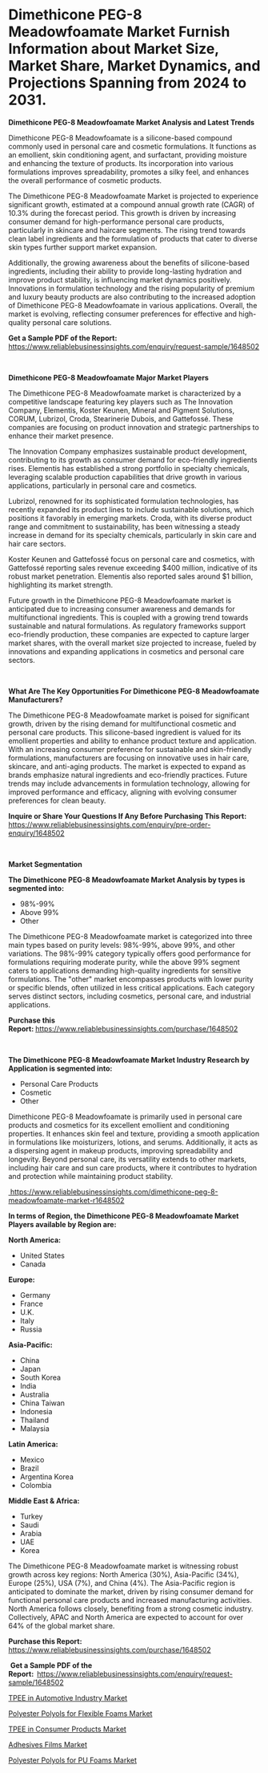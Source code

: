<p><h1>Dimethicone PEG-8 Meadowfoamate Market Furnish Information about Market Size, Market Share, Market Dynamics, and Projections Spanning from 2024 to 2031.</h1></p><p><strong>Dimethicone PEG-8 Meadowfoamate Market Analysis and Latest Trends</strong></p>
<p><p>Dimethicone PEG-8 Meadowfoamate is a silicone-based compound commonly used in personal care and cosmetic formulations. It functions as an emollient, skin conditioning agent, and surfactant, providing moisture and enhancing the texture of products. Its incorporation into various formulations improves spreadability, promotes a silky feel, and enhances the overall performance of cosmetic products.</p><p>The Dimethicone PEG-8 Meadowfoamate Market is projected to experience significant growth, estimated at a compound annual growth rate (CAGR) of 10.3% during the forecast period. This growth is driven by increasing consumer demand for high-performance personal care products, particularly in skincare and haircare segments. The rising trend towards clean label ingredients and the formulation of products that cater to diverse skin types further support market expansion. </p><p>Additionally, the growing awareness about the benefits of silicone-based ingredients, including their ability to provide long-lasting hydration and improve product stability, is influencing market dynamics positively. Innovations in formulation technology and the rising popularity of premium and luxury beauty products are also contributing to the increased adoption of Dimethicone PEG-8 Meadowfoamate in various applications. Overall, the market is evolving, reflecting consumer preferences for effective and high-quality personal care solutions.</p></p>
<p><strong>Get a Sample PDF of the Report:&nbsp;</strong> <a href="https://www.reliablebusinessinsights.com/enquiry/request-sample/1648502?utm_campaign=1471&utm_medium=2&utm_source=Github&utm_content=ia&utm_term=15102024&utm_id=dimethicone-peg-8-meadowfoamate">https://www.reliablebusinessinsights.com/enquiry/request-sample/1648502</a></p>
<p>&nbsp;</p>
<p><strong>Dimethicone PEG-8 Meadowfoamate Major Market Players</strong></p>
<p><p>The Dimethicone PEG-8 Meadowfoamate market is characterized by a competitive landscape featuring key players such as The Innovation Company, Elementis, Koster Keunen, Mineral and Pigment Solutions, CORUM, Lubrizol, Croda, Stearinerie Dubois, and Gattefossé. These companies are focusing on product innovation and strategic partnerships to enhance their market presence.</p><p>The Innovation Company emphasizes sustainable product development, contributing to its growth as consumer demand for eco-friendly ingredients rises. Elementis has established a strong portfolio in specialty chemicals, leveraging scalable production capabilities that drive growth in various applications, particularly in personal care and cosmetics.</p><p>Lubrizol, renowned for its sophisticated formulation technologies, has recently expanded its product lines to include sustainable solutions, which positions it favorably in emerging markets. Croda, with its diverse product range and commitment to sustainability, has been witnessing a steady increase in demand for its specialty chemicals, particularly in skin care and hair care sectors.</p><p>Koster Keunen and Gattefossé focus on personal care and cosmetics, with Gattefossé reporting sales revenue exceeding $400 million, indicative of its robust market penetration. Elementis also reported sales around $1 billion, highlighting its market strength. </p><p>Future growth in the Dimethicone PEG-8 Meadowfoamate market is anticipated due to increasing consumer awareness and demands for multifunctional ingredients. This is coupled with a growing trend towards sustainable and natural formulations. As regulatory frameworks support eco-friendly production, these companies are expected to capture larger market shares, with the overall market size projected to increase, fueled by innovations and expanding applications in cosmetics and personal care sectors.</p></p>
<p>&nbsp;</p>
<p><strong>What Are The Key Opportunities For Dimethicone PEG-8 Meadowfoamate Manufacturers?</strong></p>
<p><p>The Dimethicone PEG-8 Meadowfoamate market is poised for significant growth, driven by the rising demand for multifunctional cosmetic and personal care products. This silicone-based ingredient is valued for its emollient properties and ability to enhance product texture and application. With an increasing consumer preference for sustainable and skin-friendly formulations, manufacturers are focusing on innovative uses in hair care, skincare, and anti-aging products. The market is expected to expand as brands emphasize natural ingredients and eco-friendly practices. Future trends may include advancements in formulation technology, allowing for improved performance and efficacy, aligning with evolving consumer preferences for clean beauty.</p></p>
<p><strong>Inquire or Share Your Questions If Any Before Purchasing This Report:</strong> <a href="https://www.reliablebusinessinsights.com/enquiry/pre-order-enquiry/1648502?utm_campaign=1471&utm_medium=2&utm_source=Github&utm_content=ia&utm_term=15102024&utm_id=dimethicone-peg-8-meadowfoamate">https://www.reliablebusinessinsights.com/enquiry/pre-order-enquiry/1648502</a></p>
<p>&nbsp;</p>
<p><strong>Market Segmentation</strong></p>
<p><strong>The Dimethicone PEG-8 Meadowfoamate Market Analysis by types is segmented into:</strong></p>
<p><ul><li>98%-99%</li><li>Above 99%</li><li>Other</li></ul></p>
<p><p>The Dimethicone PEG-8 Meadowfoamate market is categorized into three main types based on purity levels: 98%-99%, above 99%, and other variations. The 98%-99% category typically offers good performance for formulations requiring moderate purity, while the above 99% segment caters to applications demanding high-quality ingredients for sensitive formulations. The "other" market encompasses products with lower purity or specific blends, often utilized in less critical applications. Each category serves distinct sectors, including cosmetics, personal care, and industrial applications.</p></p>
<p><strong>Purchase this Report:&nbsp;</strong><a href="https://www.reliablebusinessinsights.com/purchase/1648502?utm_campaign=1471&utm_medium=2&utm_source=Github&utm_content=ia&utm_term=15102024&utm_id=dimethicone-peg-8-meadowfoamate">https://www.reliablebusinessinsights.com/purchase/1648502</a></p>
<p>&nbsp;</p>
<p><strong>The Dimethicone PEG-8 Meadowfoamate Market Industry Research by Application is segmented into:</strong></p>
<p><ul><li>Personal Care Products</li><li>Cosmetic</li><li>Other</li></ul></p>
<p><p>Dimethicone PEG-8 Meadowfoamate is primarily used in personal care products and cosmetics for its excellent emollient and conditioning properties. It enhances skin feel and texture, providing a smooth application in formulations like moisturizers, lotions, and serums. Additionally, it acts as a dispersing agent in makeup products, improving spreadability and longevity. Beyond personal care, its versatility extends to other markets, including hair care and sun care products, where it contributes to hydration and protection while maintaining product stability.</p></p>
<p><a href="https://www.reliablebusinessinsights.com/dimethicone-peg-8-meadowfoamate-market-r1648502?utm_campaign=1471&utm_medium=2&utm_source=Github&utm_content=ia&utm_term=15102024&utm_id=dimethicone-peg-8-meadowfoamate">&nbsp;https://www.reliablebusinessinsights.com/dimethicone-peg-8-meadowfoamate-market-r1648502</a></p>
<p><strong>In terms of Region, the Dimethicone PEG-8 Meadowfoamate Market Players available by Region are:</strong></p>
<p>
    <p> <strong> North America: </strong>
        <ul>
            <li>United States</li>
            <li>Canada</li>
        </ul>
        </p> 
    <p> <strong> Europe: </strong>
        <ul>
            <li>Germany</li>
            <li>France</li>
            <li>U.K.</li>
            <li>Italy</li>
            <li>Russia</li>
        </ul>
        </p> 
    <p> <strong> Asia-Pacific: </strong>
        <ul>
            <li>China</li>
            <li>Japan</li>
            <li>South Korea</li>
            <li>India</li>
            <li>Australia</li>
            <li>China Taiwan</li>
            <li>Indonesia</li>
            <li>Thailand</li>
            <li>Malaysia</li>
        </ul>
        </p> 
    <p> <strong> Latin America: </strong>
        <ul>
            <li>Mexico</li>
            <li>Brazil</li>
            <li>Argentina Korea</li>
            <li>Colombia</li>
        </ul>
        </p> 
    <p> <strong> Middle East & Africa: </strong>
        <ul>
            <li>Turkey</li>
            <li>Saudi</li>
            <li>Arabia</li>
            <li>UAE</li>
            <li>Korea</li>
        </ul>
    </p>
    </p>
<p><p>The Dimethicone PEG-8 Meadowfoamate market is witnessing robust growth across key regions: North America (30%), Asia-Pacific (34%), Europe (25%), USA (7%), and China (4%). The Asia-Pacific region is anticipated to dominate the market, driven by rising consumer demand for functional personal care products and increased manufacturing activities. North America follows closely, benefiting from a strong cosmetic industry. Collectively, APAC and North America are expected to account for over 64% of the global market share.</p></p>
<p><strong>Purchase this Report: </strong><a href="https://www.reliablebusinessinsights.com/purchase/1648502?utm_campaign=1471&utm_medium=2&utm_source=Github&utm_content=ia&utm_term=15102024&utm_id=dimethicone-peg-8-meadowfoamate">https://www.reliablebusinessinsights.com/purchase/1648502</a></p>
<p>&nbsp;<strong>Get a Sample PDF of the Report:&nbsp;&nbsp;</strong><a href="https://www.reliablebusinessinsights.com/enquiry/request-sample/1648502?utm_campaign=1471&utm_medium=2&utm_source=Github&utm_content=ia&utm_term=15102024&utm_id=dimethicone-peg-8-meadowfoamate">https://www.reliablebusinessinsights.com/enquiry/request-sample/1648502</a></p>
<p><strong></strong></p>
<p><p><a href="https://www.linkedin.com/pulse/tpee-automotive-industry-market-ecosystem-competitive-landscape-s8ste?trk=public_post_embed_feed-article-content&utm_campaign=1471&utm_medium=2&utm_source=Github&utm_content=ia&utm_term=15102024&utm_id=dimethicone-peg-8-meadowfoamate">TPEE in Automotive Industry Market</a></p><p><a href="https://www.linkedin.com/pulse/global-polyester-polyols-flexible-foams-market-focus-d9nhe?trk=public_post_embed_feed-article-content&utm_campaign=1471&utm_medium=2&utm_source=Github&utm_content=ia&utm_term=15102024&utm_id=dimethicone-peg-8-meadowfoamate">Polyester Polyols for Flexible Foams Market</a></p><p><a href="https://www.linkedin.com/pulse/tpee-consumer-products-market-global-regional-analysis-3jcqe?trk=public_post_embed_feed-article-content&utm_campaign=1471&utm_medium=2&utm_source=Github&utm_content=ia&utm_term=15102024&utm_id=dimethicone-peg-8-meadowfoamate">TPEE in Consumer Products Market</a></p><p><a href="https://www.linkedin.com/pulse/adhesives-films-market-size-share-competitive-landscape-trend-y4que?trk=public_post_embed_feed-article-content&utm_campaign=1471&utm_medium=2&utm_source=Github&utm_content=ia&utm_term=15102024&utm_id=dimethicone-peg-8-meadowfoamate">Adhesives Films Market</a></p><p><a href="https://www.linkedin.com/pulse/global-polyester-polyols-pu-foams-industry-analysis-htofe?trk=public_post_embed_feed-article-content&utm_campaign=1471&utm_medium=2&utm_source=Github&utm_content=ia&utm_term=15102024&utm_id=dimethicone-peg-8-meadowfoamate">Polyester Polyols for PU Foams Market</a></p></p>